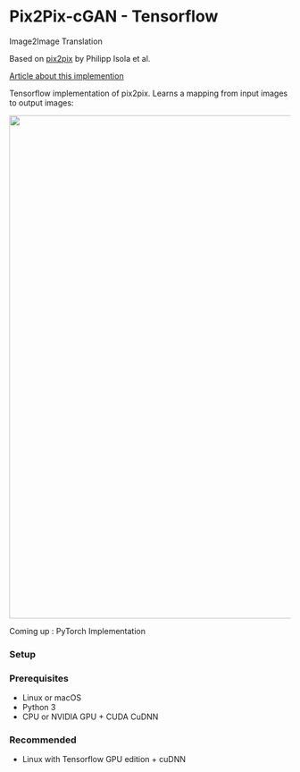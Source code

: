 # Pix2Pix-cGAN - Tensorflow
Image2Image Translation

Based on [pix2pix](https://phillipi.github.io/pix2pix/) by Philipp Isola et al.

[Article about this implemention](https://affinelayer.com/pix2pix/)

Tensorflow implementation of pix2pix. Learns a mapping from input images to output images:

<img src="docs/examples.jpg" width="900px"/>

Coming up : PyTorch Implementation

### Setup

### Prerequisites

- Linux or macOS
- Python 3
- CPU or NVIDIA GPU + CUDA CuDNN


### Recommended
- Linux with Tensorflow GPU edition + cuDNN
